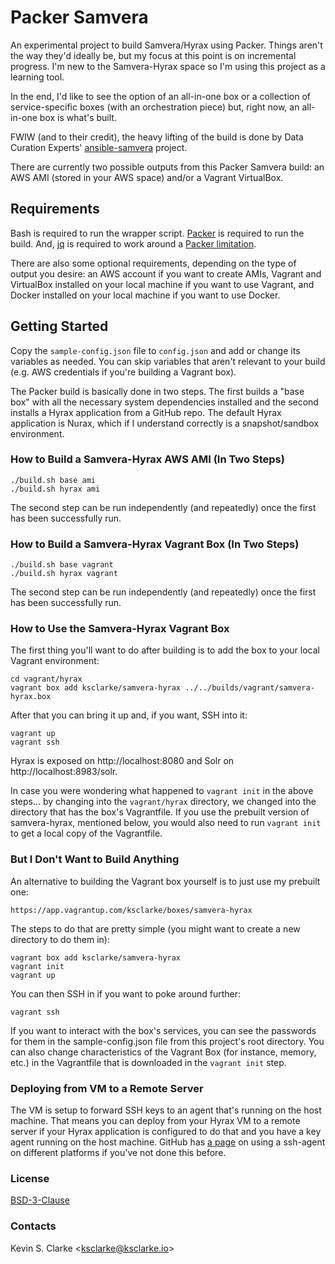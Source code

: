 # Packer Samvera

An experimental project to build Samvera/Hyrax using Packer. Things aren't the way they'd ideally be, but my focus at this point is on incremental progress. I'm new to the Samvera-Hyrax space so I'm 
using this project as a learning tool.

In the end, I'd like to see the option of an all-in-one box or a collection of service-specific boxes (with an orchestration piece) but, right now, an all-in-one box is what's built.

FWIW (and to their credit), the heavy lifting of the build is done by Data Curation Experts' [ansible-samvera](https://github.com/curationexperts/ansible-samvera) project.

There are currently two possible outputs from this Packer Samvera build: an AWS AMI (stored in your AWS space) and/or a Vagrant VirtualBox.

## Requirements

Bash is required to run the wrapper script. [Packer](https://www.packer.io/downloads.html) is required to run the build. And, [jq](https://stedolan.github.io/jq/download/) is required to work around a 
[Packer limitation](https://github.com/hashicorp/packer/issues/2679).

There are also some optional requirements, depending on the type of output you desire: an AWS account if you want to create AMIs, Vagrant and VirtualBox installed on your local machine if you want to use 
Vagrant, and Docker installed on your local machine if you want to use Docker.

## Getting Started

Copy the `sample-config.json` file to `config.json` and add or change its variables as needed. You can skip variables that aren't relevant to your build (e.g. AWS credentials if you're building a Vagrant 
box).

The Packer build is basically done in two steps. The first builds a "base box" with all the necessary system dependencies installed and the second installs a Hyrax application from a GitHub repo. The 
default Hyrax application is Nurax, which if I understand correctly is a snapshot/sandbox environment.

### How to Build a Samvera-Hyrax AWS AMI (In Two Steps)

    ./build.sh base ami
    ./build.sh hyrax ami

The second step can be run independently (and repeatedly) once the first has been successfully run.

### How to Build a Samvera-Hyrax Vagrant Box (In Two Steps)

    ./build.sh base vagrant
    ./build.sh hyrax vagrant

The second step can be run independently (and repeatedly) once the first has been successfully run.

### How to Use the Samvera-Hyrax Vagrant Box

The first thing you'll want to do after building is to add the box to your local Vagrant environment:

    cd vagrant/hyrax
    vagrant box add ksclarke/samvera-hyrax ../../builds/vagrant/samvera-hyrax.box

After that you can bring it up and, if you want, SSH into it:

    vagrant up
    vagrant ssh

Hyrax is exposed on http://localhost:8080 and Solr on http://localhost:8983/solr.

In case you were wondering what happened to `vagrant init` in the above steps... by changing into the `vagrant/hyrax` directory, we changed into the directory that has the box's Vagrantfile. If you use 
the prebuilt version of samvera-hyrax, mentioned below, you would also need to run `vagrant init` to get a local copy of the Vagrantfile.

### But I Don't Want to Build Anything

An alternative to building the Vagrant box yourself is to just use my prebuilt one:

    https://app.vagrantup.com/ksclarke/boxes/samvera-hyrax

The steps to do that are pretty simple (you might want to create a new directory to do them in):

    vagrant box add ksclarke/samvera-hyrax
    vagrant init
    vagrant up

You can then SSH in if you want to poke around further:

    vagrant ssh

If you want to interact with the box's services, you can see the passwords for them in the sample-config.json file from this project's root directory. You can also change characteristics of the Vagrant 
Box (for instance, memory, etc.) in the Vagrantfile that is downloaded in the `vagrant init` step.

### Deploying from VM to a Remote Server

The VM is setup to forward SSH keys to an agent that's running on the host machine. That means you can deploy from your Hyrax VM to a remote server if your Hyrax application is configured to do that 
and you have a key agent running on the host machine. GitHub has [a page](https://help.github.com/articles/generating-a-new-ssh-key-and-adding-it-to-the-ssh-agent/) on using a ssh-agent on different 
platforms if you've not done this before.

### License

[BSD-3-Clause](LICENSE.txt)

### Contacts

Kevin S. Clarke &lt;<a href="mailto:ksclarke@ksclarke.io">ksclarke@ksclarke.io</a>&gt;
